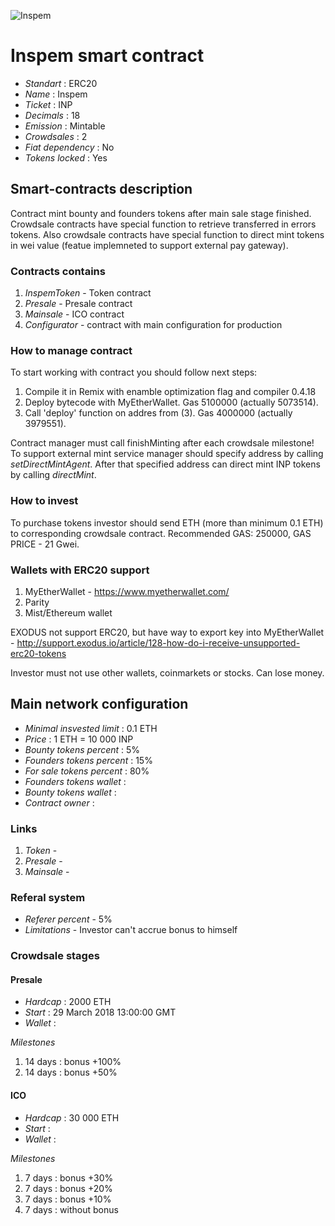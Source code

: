 ![Inspem](logo.png "Inspem")

# Inspem smart contract

* _Standart_        : ERC20
* _Name_            : Inspem
* _Ticket_          : INP
* _Decimals_        : 18
* _Emission_        : Mintable
* _Crowdsales_      : 2
* _Fiat dependency_ : No
* _Tokens locked_   : Yes

## Smart-contracts description

Contract mint bounty and founders tokens after main sale stage finished. 
Crowdsale contracts have special function to retrieve transferred in errors tokens.
Also crowdsale contracts have special function to direct mint tokens in wei value (featue implemneted to support external pay gateway).

### Contracts contains
1. _InspemToken_ - Token contract
2. _Presale_ - Presale contract
3. _Mainsale_ - ICO contract
4. _Configurator_ - contract with main configuration for production

### How to manage contract
To start working with contract you should follow next steps:
1. Compile it in Remix with enamble optimization flag and compiler 0.4.18
2. Deploy bytecode with MyEtherWallet. Gas 5100000 (actually 5073514).
3. Call 'deploy' function on addres from (3). Gas 4000000 (actually 3979551). 

Contract manager must call finishMinting after each crowdsale milestone!
To support external mint service manager should specify address by calling _setDirectMintAgent_. After that specified address can direct mint INP tokens by calling _directMint_.

### How to invest
To purchase tokens investor should send ETH (more than minimum 0.1 ETH) to corresponding crowdsale contract.
Recommended GAS: 250000, GAS PRICE - 21 Gwei.

### Wallets with ERC20 support
1. MyEtherWallet - https://www.myetherwallet.com/
2. Parity 
3. Mist/Ethereum wallet

EXODUS not support ERC20, but have way to export key into MyEtherWallet - http://support.exodus.io/article/128-how-do-i-receive-unsupported-erc20-tokens

Investor must not use other wallets, coinmarkets or stocks. Can lose money.

## Main network configuration

* _Minimal insvested limit_     : 0.1 ETH
* _Price_                       : 1 ETH = 10 000 INP
* _Bounty tokens percent_       : 5% 
* _Founders tokens percent_     : 15% 
* _For sale tokens percent_     : 80% 
* _Founders tokens wallet_      :  
* _Bounty tokens wallet_        : 
* _Contract owner_              : 

### Links
1. _Token_ -
2. _Presale_ -
3. _Mainsale_ -

### Referal system
* _Referer percent_ - 5%
* _Limitations_ - Investor сan't accrue bonus to himself

### Crowdsale stages

#### Presale
* _Hardcap_                    : 2000 ETH
* _Start_                      : 29 March 2018 13:00:00 GMT
* _Wallet_                     : 

_Milestones_
1. 14 days                     : bonus +100% 
2. 14 days                     : bonus +50% 

#### ICO
* _Hardcap_                    : 30 000 ETH
* _Start_                      : 
* _Wallet_                     : 

_Milestones_
1. 7 days                      : bonus +30% 
2. 7 days                      : bonus +20% 
3. 7 days                      : bonus +10% 
4. 7 days                      : without bonus


